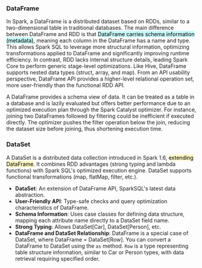 ### DataFrame
In Spark, a DataFrame is a distributed dataset based on RDDs, similar to a two-dimensional table in traditional databases. The main difference between DataFrame and RDD is that <mark style="background: #ABF7F7A6;">DataFrame carries schema information (metadata)</mark>, meaning each column in the DataFrame has a name and type. This allows Spark SQL to leverage more structural information, optimizing transformations applied to DataFrame and significantly improving runtime efficiency. In contrast, RDD lacks internal structure details, leading Spark Core to perform generic stage-level optimizations. Like Hive, DataFrame supports nested data types (struct, array, and map). From an API usability perspective, DataFrame API provides a higher-level relational operation set, more user-friendly than the functional RDD API.

A DataFrame provides a schema view of data. It can be treated as a table in a database and is lazily evaluated but offers better performance due to an optimized execution plan through the Spark Catalyst optimizer. For instance, joining two DataFrames followed by filtering could be inefficient if executed directly. The optimizer pushes the filter operation below the join, reducing the dataset size before joining, thus shortening execution time.

### DataSet
A DataSet is a distributed data collection introduced in Spark 1.6, <mark style="background: #FFF3A3A6;">extending DataFrame</mark>. It combines RDD advantages (strong typing and lambda functions) with Spark SQL's optimized execution engine. DataSet supports functional transformations (map, flatMap, filter, etc.).

- **DataSet**: An extension of DataFrame API, SparkSQL's latest data abstraction.
- **User-Friendly API**: Type-safe checks and query optimization characteristics of DataFrame.
- **Schema Information**: Uses case classes for defining data structure, mapping each attribute name directly to a DataSet field name.
- **Strong Typing**: Allows DataSet[Car], DataSet[Person], etc.
- **DataFrame and DataSet Relationship**: DataFrame is a special case of DataSet, where DataFrame = DataSet[Row]. You can convert a DataFrame to DataSet using the `as` method. `Row` is a type representing table structure information, similar to Car or Person types, with data retrieval requiring specified order.
